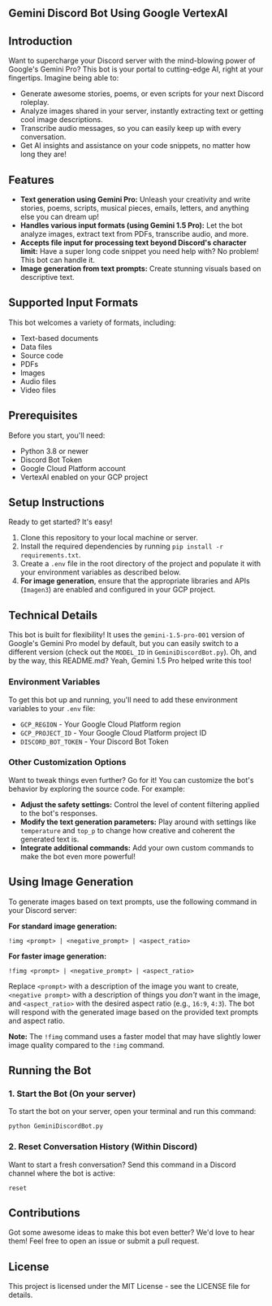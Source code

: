 ## Gemini Discord Bot Using Google VertexAI

## Introduction
Want to supercharge your Discord server with the mind-blowing power of Google's Gemini Pro? This bot is your portal to cutting-edge AI, right at your fingertips.  Imagine being able to:

* Generate awesome stories, poems, or even scripts for your next Discord roleplay.
* Analyze images shared in your server, instantly extracting text or getting cool image descriptions.
* Transcribe audio messages, so you can easily keep up with every conversation.
* Get AI insights and assistance on your code snippets, no matter how long they are!
   

## Features
- **Text generation using Gemini Pro:**  Unleash your creativity and write stories, poems, scripts, musical pieces, emails, letters, and anything else you can dream up!
- **Handles various input formats (using Gemini 1.5 Pro):** Let the bot analyze images, extract text from PDFs, transcribe audio, and more.
- **Accepts file input for processing text beyond Discord's character limit:** Have a super long code snippet you need help with?  No problem! This bot can handle it.
- **Image generation from text prompts:** Create stunning visuals based on descriptive text.
   

## Supported Input Formats
This bot welcomes a variety of formats, including:
- Text-based documents
- Data files
- Source code
- PDFs
- Images
- Audio files
- Video files

## Prerequisites
Before you start, you'll need:
- Python 3.8 or newer
- Discord Bot Token
- Google Cloud Platform account
- VertexAI enabled on your GCP project

## Setup Instructions
Ready to get started? It's easy!
1. Clone this repository to your local machine or server.
2. Install the required dependencies by running `pip install -r requirements.txt`.
3. Create a `.env` file in the root directory of the project and populate it with your environment variables as described below.
4. **For image generation**, ensure that the appropriate libraries and APIs (`Imagen3`) are enabled and configured in your GCP project.

## Technical Details
This bot is built for flexibility! It uses the `gemini-1.5-pro-001` version of Google's Gemini Pro model by default, but you can easily switch to a different version (check out the `MODEL_ID` in `GeminiDiscordBot.py`). Oh, and by the way, this README.md?  Yeah, Gemini 1.5 Pro helped write this too! 

### Environment Variables
To get this bot up and running, you'll need to add these environment variables to your `.env` file:

- `GCP_REGION` - Your Google Cloud Platform region
- `GCP_PROJECT_ID` - Your Google Cloud Platform project ID
- `DISCORD_BOT_TOKEN` - Your Discord Bot Token

### Other Customization Options
Want to tweak things even further? Go for it!  You can customize the bot's behavior by exploring the source code. For example:

*  **Adjust the safety settings:** Control the level of content filtering applied to the bot's responses.
* **Modify the text generation parameters:** Play around with settings like `temperature` and `top_p` to change how creative and coherent the generated text is.
*  **Integrate additional commands:**  Add your own custom commands to make the bot even more powerful!

## Using Image Generation
To generate images based on text prompts, use the following command in your Discord server:

**For standard image generation:** 
```
!img <prompt> | <negative_prompt> | <aspect_ratio>
```

**For faster image generation:** 
```
!fimg <prompt> | <negative_prompt> | <aspect_ratio>
```

Replace `<prompt>` with a description of the image you want to create, `<negative prompt>` with a description of things you *don't* want in the image, and `<aspect_ratio>` with the desired aspect ratio (e.g., `16:9`, `4:3`). The bot will respond with the generated image based on the provided text prompts and aspect ratio.

**Note:** The `!fimg` command uses a faster model that may have slightly lower image quality compared to the `!img` command. 


## Running the Bot

### 1. Start the Bot (On your server)
To start the bot on your server, open your terminal and run this command:
```
python GeminiDiscordBot.py
```

### 2. Reset Conversation History (Within Discord)
Want to start a fresh conversation? Send this command in a Discord channel where the bot is active:
```
reset
```

## Contributions
Got some awesome ideas to make this bot even better? We'd love to hear them! Feel free to open an issue or submit a pull request.

## License
This project is licensed under the MIT License - see the LICENSE file for details.
